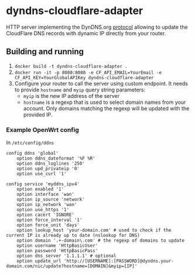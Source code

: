# dyndns-cloudflare-adapter
HTTP server implementing the DynDNS.org [protocol](https://help.dyn.com/remote-access-api/perform-update/)
allowing to update the CloudFlare DNS records with dynamic IP directly from your router.

## Building and running
1. `docker build -t dyndns-cloudflare-adapter .`
2. `docker run -it -p 8080:8080 -e CF_API_EMAIL=YourEmail -e CF_API_KEY=YourGlobalAPIKey dyndns-cloudflare-adapter`
3. Configure your router to call the server using custom endpoint.
   It needs to provide `hostname` and `myip` query string parameters:
    - `myip` is the new IP address of the server
    - `hostname` is a regexp that is used to select domain names from your account. 
      Only domains matching the regexp will be updated with the provided IP.

### Example OpenWrt config
In `/etc/config/ddns`
```text
config ddns 'global'
    option ddns_dateformat '%F %R'
    option ddns_loglines '250'
    option upd_privateip '0'
    option use_curl '1'

config service 'myddns_ipv4'
    option enabled '1'
    option interface 'wan'
    option ip_source 'network'
    option ip_network 'wan'
    option use_https '1'
    option cacert 'IGNORE'
    option force_interval '1'
    option force_unit 'days'
    option lookup_host 'your-domain.com' # used to check if the current IP is already up to date (nslookup for DNS)
    option domain '.+-domain\.com' # the regexp of domains to update
    option username 'HttpBasicUser'
    option password 'HttpBasicPass'
    option dns_server '1.1.1.1' # optional
    option update_url 'http://[USERNAME]:[PASSWORD]@dyndns.your-domain.com/nic/update?hostname=[DOMAIN]&myip=[IP]'
```
